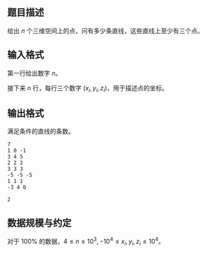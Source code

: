 ## 题目描述

给出 $n$ 个三维空间上的点，问有多少条直线，这些直线上至少有三个点。

## 输入格式

第一行给出数字 $n$。

接下来 $n$ 行，每行三个数字 $(x_i, y_i, z_i)$，用于描述点的坐标。

## 输出格式

满足条件的直线的条数。

```input1
7
1 0 -1
3 4 5
2 2 2
3 3 3
-5 -5 -5
1 1 1
-3 4 0
```

```output1
2
```

## 数据规模与约定

对于 $100\%$ 的数据，$4 \le n \le 10 ^ 3, - 10 ^ 4 \le x_i, y_i, z_i \le 10 ^ 4$。